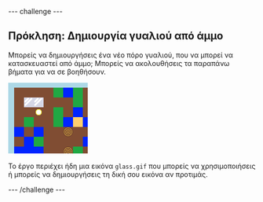 --- challenge ---

## Πρόκληση: Δημιουργία γυαλιού από άμμο

Μπορείς να δημιουργήσεις ένα νέο πόρο γυαλιού, που να μπορεί να κατασκευαστεί από άμμο; Μπορείς να ακολουθήσεις τα παραπάνω βήματα για να σε βοηθήσουν.

![screenshot](images/craft-glass.png)

Το έργο περιέχει ήδη μια εικόνα `glass.gif` που μπορείς να χρησιμοποιήσεις ή μπορείς να δημιουργήσεις τη δική σου εικόνα αν προτιμάς.

--- /challenge ---